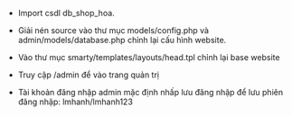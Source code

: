 - Import csdl db_shop_hoa.
- Giải nén source vào thư mục models/config.php và admin/models/database.php chỉnh lại cấu hình website.
- Vào thư mục smarty/templates/layouts/head.tpl chỉnh lại base website

- Truy cập /admin để vào trang quản trị
- Tài khoản đăng nhập admin mặc định nhấp lưu đăng nhập để lưu phiên đăng nhập: lmhanh/lmhanh123